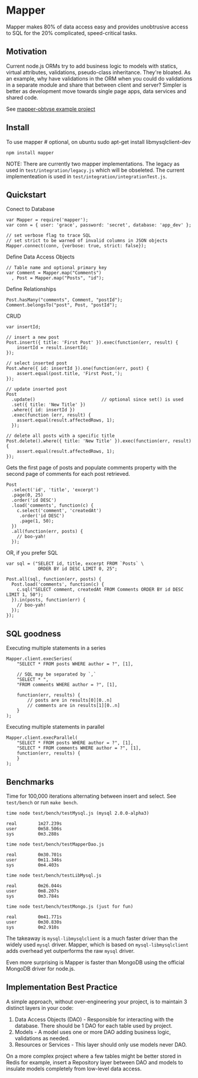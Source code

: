 # Mapper

Mapper makes 80% of data access easy and provides unobtrusive access
to SQL for the 20% complicated, speed-critical tasks.

## Motivation

Current node.js ORMs try to add business logic to models with statics,
virtual attributes, validations, pseudo-class inheritance. They're bloated.
As an example, why have validations in the ORM when you could do validations
in a separate module and share that between client and server? Simpler is better
as development move towards single page apps, data services and shared code.

See [mapper-obtvse example project](https://github.com/mgutz/mapper-obtvse.git)

## Install

To use mapper
    # optional, on ubuntu
    sudo apt-get install libmysqlclient-dev

    npm install mapper


NOTE: There are currently two mapper implementations. The legacy
as used in `test/integration/legacy.js` which will be obseleted.
The current implementeation is used in `test/integration/integrationTest.js`.


## Quickstart

Conect to Database

    var Mapper = require('mapper');
    var conn = { user: 'grace', password: 'secret', database: 'app_dev' };

    // set verbose flag to trace SQL
    // set strict to be warned of invalid columns in JSON objects
    Mapper.connect(conn, {verbose: true, strict: false});

Define Data Access Objects

    // Table name and optional primary key
    var Comment = Mapper.map("Comments")
      , Post = Mapper.map("Posts", "id");

Define Relationships

    Post.hasMany("comments", Comment, "postId");
    Comment.belongsTo("post", Post, "postId");

CRUD

    var insertId;

    // insert a new post
    Post.insert({ title: 'First Post' }).exec(function(err, result) {
        insertId = result.insertId;
    });

    // select inserted post
    Post.where({ id: insertId }).one(function(err, post) {
        assert.equal(post.title, 'First Post,');
    });

    // update inserted post
    Post
      .update()                         // optional since set() is used
      .set({ title: 'New Title' })
      .where({ id: insertId })
      .exec(function (err, result) {
        assert.equal(result.affectedRows, 1);
      });

    // delete all posts with a specific title
    Post.delete().where({ title: 'New Title' }).exec(function(err, result) {
        assert.equal(result.affectedRows, 1);
    });


Gets the first page of posts and populate comments property with
the second page of comments for each post retrieved.

    Post
      .select('id', 'title', 'excerpt')
      .page(0, 25)
      .order('id DESC')
      .load('comments', function(c) {
        c.select('comment', 'createdAt')
         .order('id DESC')
         .page(1, 50);
      })
      .all(function(err, posts) {
        // boo-yah!
      });

OR, if you prefer SQL

    var sql = ("SELECT id, title, excerpt FROM `Posts` \
                ORDER BY id DESC LIMIT 0, 25";

    Post.all(sql, function(err, posts) {
      Post.load('comments', function(c) {
        c.sql("SELECT comment, createdAt FROM Comments ORDER BY id DESC LIMIT 1, 50");
      }).in(posts, function(err) {
        // boo-yah!
      });
    });


## SQL goodness

Executing multiple statements in a series

    Mapper.client.execSeries(
        "SELECT * FROM posts WHERE author = ?", [1],

        // SQL may be separated by `,`
        "SELECT * ",
        "FROM comments WHERE author = ?", [1],

        function(err, results) {
            // posts are in results[0][0..n]
            // comments are in results[1][0..n]
        }
    );


Executing multiple statements in parallel

    Mapper.client.execParallel(
        "SELECT * FROM posts WHERE author = ?", [1],
        "SELECT * FROM comments WHERE author = ?", [1],
        function(err, results) {
        }
    );

## Benchmarks

Time for 100,000 iterations alternating between insert and select. See `test/bench`
or run `make bench`.

    time node test/bench/testMysql.js (mysql 2.0.0-alpha3)

    real        1m27.239s
    user        0m58.506s
    sys         0m3.288s

    time node test/bench/testMapperDao.js

    real        0m30.701s
    user        0m11.346s
    sys         0m4.403s

    time node test/bench/testLibMysql.js

    real        0m26.044s
    user        0m8.207s
    sys         0m3.784s

    time node test/bench/testMongo.js (just for fun)

    real        0m41.771s
    user        0m30.830s
    sys         0m2.910s

The takeaway is `mysql-libmysqlclient` is a much faster driver than the
widely used `mysql` driver. Mapper, which is based on `mysql-libmysqlclient` adds
overhead yet outperforms the raw `mysql` driver.

Even more surprising is Mapper is faster than MongoDB using the official MongoDB driver for node.js.

## Implementation Best Practice

A simple approach, without over-engineering your project, is to maintain
3 distinct layers in your code:

1. Data Access Objects (DAO) - Responsible for interacting with the database.
   There should be 1 DAO for each table used by project.
2. Models - A model uses one or more DAO adding business logic, validations as needed.
3. Resources or Services - This layer should only use models never DAO.

On a more complex project where a few tables might be better stored in Redis for
example, insert a Repository layer between DAO and models to insulate models
completely from low-level data access.
